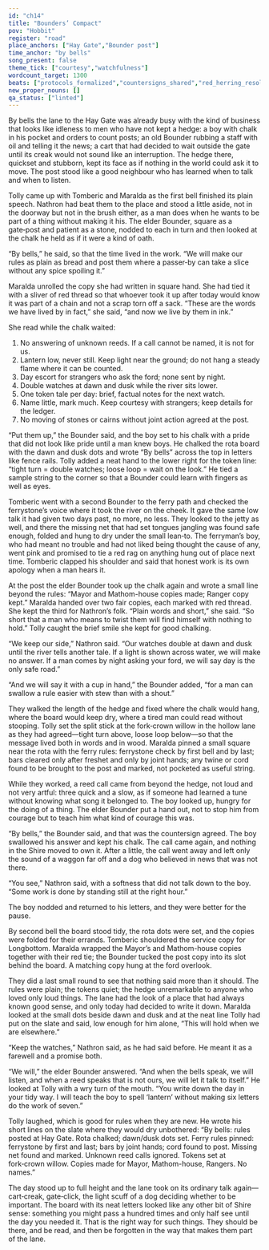 ```yaml
---
id: "ch14"
title: "Bounders’ Compact"
pov: "Hobbit"
register: "road"
place_anchors: ["Hay Gate","Bounder post"]
time_anchor: "by bells"
song_present: false
theme_tick: ["courtesy","watchfulness"]
wordcount_target: 1300
beats: ["protocols_formalized","countersigns_shared","red_herring_resolved","return_with_addition"]
new_proper_nouns: []
qa_status: ["linted"]
---
```

By bells the lane to the Hay Gate was already busy with the kind of business that looks like idleness to men who have not kept a hedge: a boy with chalk in his pocket and orders to count posts; an old Bounder rubbing a staff with oil and telling it the news; a cart that had decided to wait outside the gate until its creak would not sound like an interruption. The hedge there, quickset and stubborn, kept its face as if nothing in the world could ask it to move. The post stood like a good neighbour who has learned when to talk and when to listen.

Tolly came up with Tomberic and Maralda as the first bell finished its plain speech. Nathron had beat them to the place and stood a little aside, not in the doorway but not in the brush either, as a man does when he wants to be part of a thing without making it his. The elder Bounder, square as a gate‑post and patient as a stone, nodded to each in turn and then looked at the chalk he held as if it were a kind of oath.

“By bells,” he said, so that the time lived in the work. “We will make our rules as plain as bread and post them where a passer‑by can take a slice without any spice spoiling it.”

Maralda unrolled the copy she had written in square hand. She had tied it with a sliver of red thread so that whoever took it up after today would know it was part of a chain and not a scrap torn off a sack. “These are the words we have lived by in fact,” she said, “and now we live by them in ink.”

She read while the chalk waited:

1) No answering of unknown reeds. If a call cannot be named, it is not for us.
2) Lantern low, never still. Keep light near the ground; do not hang a steady flame where it can be counted.
3) Day escort for strangers who ask the ford; none sent by night.
4) Double watches at dawn and dusk while the river sits lower.
5) One token tale per day: brief, factual notes for the next watch.
6) Name little, mark much. Keep courtesy with strangers; keep details for the ledger.
7) No moving of stones or cairns without joint action agreed at the post.

“Put them up,” the Bounder said, and the boy set to his chalk with a pride that did not look like pride until a man knew boys. He chalked the rota board with the dawn and dusk dots and wrote “By bells” across the top in letters like fence rails. Tolly added a neat hand to the lower right for the token line: “tight turn = double watches; loose loop = wait on the look.” He tied a sample string to the corner so that a Bounder could learn with fingers as well as eyes.

Tomberic went with a second Bounder to the ferry path and checked the ferrystone’s voice where it took the river on the cheek. It gave the same low talk it had given two days past, no more, no less. They looked to the jetty as well, and there the missing net that had set tongues jangling was found safe enough, folded and hung to dry under the small lean‑to. The ferryman’s boy, who had meant no trouble and had not liked being thought the cause of any, went pink and promised to tie a red rag on anything hung out of place next time. Tomberic clapped his shoulder and said that honest work is its own apology when a man hears it.

At the post the elder Bounder took up the chalk again and wrote a small line beyond the rules: “Mayor and Mathom-house copies made; Ranger copy kept.” Maralda handed over two fair copies, each marked with red thread. She kept the third for Nathron’s folk. “Plain words and short,” she said. “So short that a man who means to twist them will find himself with nothing to hold.” Tolly caught the brief smile she kept for good chalking.

“We keep our side,” Nathron said. “Our watches double at dawn and dusk until the river tells another tale. If a light is shown across water, we will make no answer. If a man comes by night asking your ford, we will say day is the only safe road.”

“And we will say it with a cup in hand,” the Bounder added, “for a man can swallow a rule easier with stew than with a shout.”

They walked the length of the hedge and fixed where the chalk would hang, where the board would keep dry, where a tired man could read without stooping. Tolly set the split stick at the fork‑crown willow in the hollow lane as they had agreed—tight turn above, loose loop below—so that the message lived both in words and in wood. Maralda pinned a small square near the rota with the ferry rules: ferrystone check by first bell and by last; bars cleared only after freshet and only by joint hands; any twine or cord found to be brought to the post and marked, not pocketed as useful string.

While they worked, a reed call came from beyond the hedge, not loud and not very artful: three quick and a slow, as if someone had learned a tune without knowing what song it belonged to. The boy looked up, hungry for the doing of a thing. The elder Bounder put a hand out, not to stop him from courage but to teach him what kind of courage this was.

“By bells,” the Bounder said, and that was the countersign agreed. The boy swallowed his answer and kept his chalk. The call came again, and nothing in the Shire moved to own it. After a little, the call went away and left only the sound of a waggon far off and a dog who believed in news that was not there.

“You see,” Nathron said, with a softness that did not talk down to the boy. “Some work is done by standing still at the right hour.”

The boy nodded and returned to his letters, and they were better for the pause.

By second bell the board stood tidy, the rota dots were set, and the copies were folded for their errands. Tomberic shouldered the service copy for Longbottom. Maralda wrapped the Mayor’s and Mathom-house copies together with their red tie; the Bounder tucked the post copy into its slot behind the board. A matching copy hung at the ford overlook.

They did a last small round to see that nothing said more than it should. The rules were plain; the tokens quiet; the hedge unremarkable to anyone who loved only loud things. The lane had the look of a place that had always known good sense, and only today had decided to write it down. Maralda looked at the small dots beside dawn and dusk and at the neat line Tolly had put on the slate and said, low enough for him alone, “This will hold when we are elsewhere.”

“Keep the watches,” Nathron said, as he had said before. He meant it as a farewell and a promise both.

“We will,” the elder Bounder answered. “And when the bells speak, we will listen, and when a reed speaks that is not ours, we will let it talk to itself.” He looked at Tolly with a wry turn of the mouth. “You write down the day in your tidy way. I will teach the boy to spell ‘lantern’ without making six letters do the work of seven.”

Tolly laughed, which is good for rules when they are new. He wrote his short lines on the slate where they would dry unbothered: “By bells: rules posted at Hay Gate. Rota chalked; dawn/dusk dots set. Ferry rules pinned: ferrystone by first and last; bars by joint hands; cord found to post. Missing net found and marked. Unknown reed calls ignored. Tokens set at fork‑crown willow. Copies made for Mayor, Mathom-house, Rangers. No names.”

The day stood up to full height and the lane took on its ordinary talk again—cart‑creak, gate‑click, the light scuff of a dog deciding whether to be important. The board with its neat letters looked like any other bit of Shire sense: something you might pass a hundred times and only half see until the day you needed it. That is the right way for such things. They should be there, and be read, and then be forgotten in the way that makes them part of the lane.
